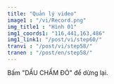 ```yaml
---
title: "Quản lý video"
image1 : "/vi/Record.png"
img_title1 : "Hình 01"
img1_coords1: "116,441,163,486"
img1_link1: "/post/vi/step60/"
tranvi : "/post/vi/step58/"
tranen : "/post/en/step58/"
---
```

Bấm "DẤU CHẤM ĐỎ" để dừng lại.